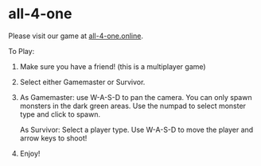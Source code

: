 # all-4-one
Please visit our game at <a href='all-4-one.online'>all-4-one.online</a>.

To Play:
1) Make sure you have a friend! (this is a multiplayer game)
2) Select either Gamemaster or Survivor.
3) As Gamemaster: use W-A-S-D to pan the camera. You can only spawn monsters in the dark green areas. 
   Use the numpad to select monster type and click to spawn.
   
   As Survivor: Select a player type. Use W-A-S-D to move the player and arrow keys to shoot!
4) Enjoy!
